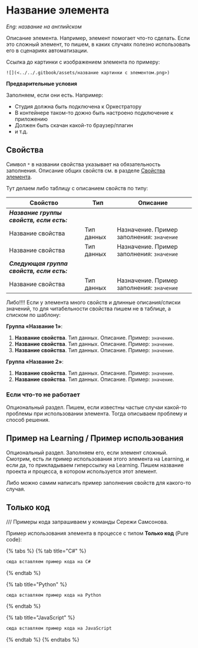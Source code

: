 # Название элемента

*Eng: название на английском*

Описание элемента. Например, элемент помогает что-то сделать. Если это сложный элемент, то пишем, в каких случаях полезно использовать его в сценариях автоматизации.

Ссылка до картинки с изображением элемента по примеру:   

`![](<../../.gitbook/assets/название картинки с элементом.png>)`

**Предварительные условия**

Заполняем, если они есть. Например:
* Студия должна быть подключена к Оркестратору
* В контейнере таком-то дожно быть настроено подключение к приложению
* Должен быть скачан какой-то браузер/плагин
* и т.д.


## Свойства
Символ `*` в названии свойства указывает на обязательность заполнения. Описание общих свойств см. в разделе [Свойства элемента](https://docs.primo-rpa.ru/primo-rpa/primo-studio/process/elements#svoistva-elementa).

Тут делаем либо таблицу с описанием свойств по типу:

| Свойство          | Тип          | Описание                                  |
| ----------------- | ------------ | ----------------------------------------- |
| ***Название группы свойств, если есть:*** |   |  |
| Название свойства | Тип данных   | Назначение. Пример заполнения: `значение` |
| Название свойства | Тип данных   | Назначение. Пример заполнения: `значение` |
| ***Следующая группа свойств, если есть:*** |   |  |
| Название свойства | Тип данных   | Назначение. Пример заполнения: `значение` |


Либо!!!! Если у элемента много свойств и длинные описания/списки значений, то для читабельности свойства пишем не в таблице, а списком по шаблону:

**Группа «Название 1»**:

1. **Название свойства**. Тип данных. Описание. Пример: `значение`.
1. **Название свойства**. Тип данных. Описание. Пример: `значение`.
1. **Название свойства**. Тип данных. Описание. Пример: `значение`.

**Группа «Название 2»**:

1. **Название свойства**. Тип данных. Описание. Пример: `значение`.
1. **Название свойства**. Тип данных. Описание. Пример: `значение`.


### Если что-то не работает
Опциональный раздел. Пишем, если известны частые случаи какой-то проблемы при использовании элемента. Тогда описываем проблему и способ решения.


## Пример на Learning / Пример использования

Опциональный раздел. Заполняем его, если элемент сложный. Смотрим, есть ли пример использования этого элемента на Learning, и если да, то прикладываем гиперссылку на Learning. Пишем название проекта и процесса, в котором используется этот элемент.

Либо можно самим написать пример заполнения свойств для какого-то случая.


## Только код

/// Примеры кода запрашиваем у команды Сережи Самсонова.


Пример использования элемента в процессе с типом **Только код** (Pure code):

{% tabs %}
{% tab title="C#" %}
```csharp
сюда вставляем пример кода на C#
```
{% endtab %}

{% tab title="Python" %}
```python
сюда вставляем пример кода на Python
```
{% endtab %}

{% tab title="JavaScript" %}
```javascript
сюда вставляем пример кода на JavaScript
```
{% endtab %}
{% endtabs %}



